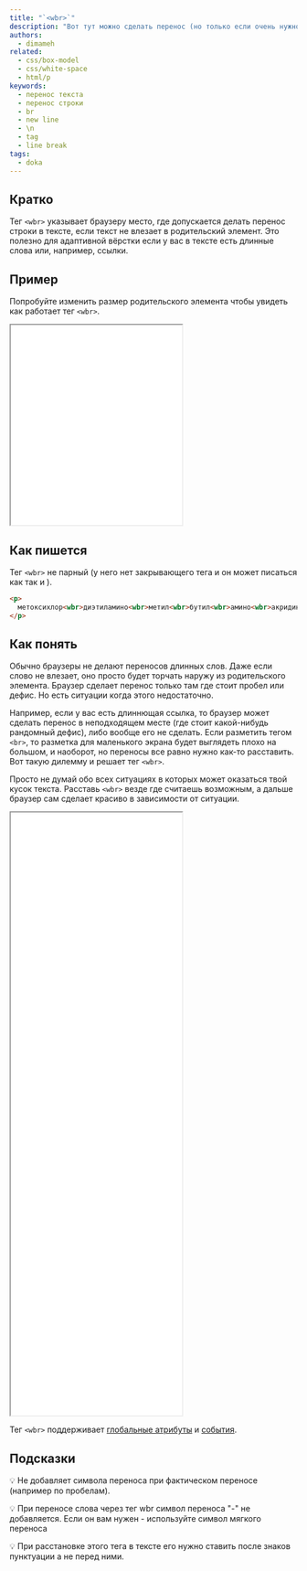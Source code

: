 ```yaml
---
title: "`<wbr>`"
description: "Вот тут можно сделать перенос (но только если очень нужно)"
authors:
  - dimameh
related:
  - css/box-model
  - css/white-space
  - html/p
keywords:
  - перенос текста
  - перенос строки
  - br
  - new line
  - \n
  - tag
  - line break
tags:
  - doka
---
```


## Кратко

Тег `<wbr>` указывает браузеру место, где допускается делать перенос строки в тексте, если текст не влезает в родительский элемент. Это полезно для адаптивной вёрстки если у вас в тексте есть длинные слова или, например, ссылки. 

## Пример

Попробуйте изменить размер родительского элемента чтобы увидеть как работает тег `<wbr>`.

<iframe title="Переносы текста" src="demos/usage-example/" height="350"></iframe>

## Как пишется

Тег `<wbr>` не парный (у него нет закрывающего тега и он может писаться как <wbr> так и <wbr/>).

```html
<p>
  метоксихлор<wbr>диэтиламино<wbr>метил<wbr>бутил<wbr>амино<wbr>акридин
</p>
```

## Как понять

Обычно браузеры не делают переносов длинных слов. Даже если слово не влезает, оно просто будет торчать наружу из родительского элемента. Браузер сделает перенос только там где стоит пробел или дефис. Но есть ситуации когда этого недостаточно.

Например, если у вас есть длиннющая ссылка, то браузер может сделать перенос в неподходящем месте (где стоит какой-нибудь рандомный дефис), либо вообще его не сделать. Если разметить тегом `<br>`, то разметка для маленького экрана будет выглядеть плохо на большом, и наоборот, но переносы все равно нужно как-то расставить. Вот такую дилемму и решает тег `<wbr>`.

Просто не думай обо всех ситуациях в которых может оказаться твой кусок текста. Расставь `<wbr>` везде где считаешь возможным, а дальше браузер сам сделает красиво в зависимости от ситуации.

<iframe title="Переносы текста" src="demos/diffrent-screens/" height="1055"></iframe>

Тег `<wbr>` поддерживает [глобальные атрибуты](/html/global-attrs/) и [события](/js/events/).

## Подсказки

💡 Не добавляет символа переноса при фактическом переносе (например по пробелам).

💡 При переносе слова через тег wbr символ переноса "-" не добавляется. Если он вам нужен - используйте символ мягкого переноса &shy;

💡 При расстановке этого тега в тексте его нужно ставить после знаков пунктуации а не перед ними.


